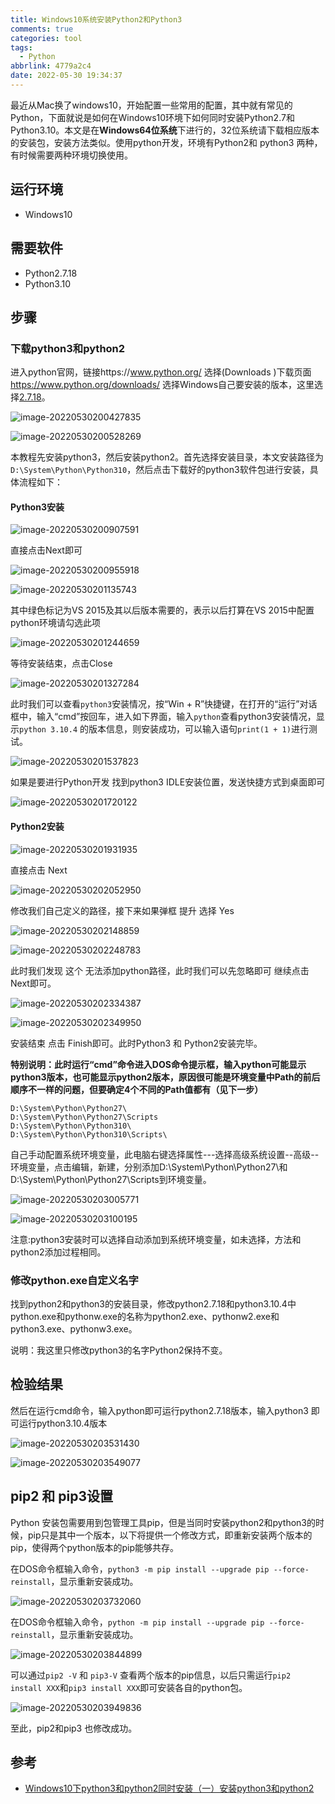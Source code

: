 ```yaml
---
title: Windows10系统安装Python2和Python3
comments: true
categories: tool
tags:
  - Python
abbrlink: 4779a2c4
date: 2022-05-30 19:34:37
---
```


最近从Mac换了windows10，开始配置一些常用的配置，其中就有常见的Python，下面就说是如何在Windows10环境下如何同时安装Python2.7和Python3.10。本文是在**Windows64位系统**下进行的，32位系统请下载相应版本的安装包，安装方法类似。使用python开发，环境有Python2和 python3 两种，有时候需要两种环境切换使用。

<!--more-->

## 运行环境

- Windows10

## 需要软件

- Python2.7.18
- Python3.10

## 步骤

### **下载python3和python2**

进入python官网，链接https://www.python.org/ 选择(Downloads )下载页面 https://www.python.org/downloads/ 选择Windows自己要安装的版本，这里选择[2.7.18](https://www.python.org/downloads/release/python-2718/)。

![image-20220530200427835](Windows10%E7%B3%BB%E7%BB%9F%E5%AE%89%E8%A3%85Python2%E5%92%8CPython3/image-20220530200427835.png)

![image-20220530200528269](Windows10%E7%B3%BB%E7%BB%9F%E5%AE%89%E8%A3%85Python2%E5%92%8CPython3/image-20220530200528269.png)

本教程先安装python3，然后安装python2。首先选择安装目录，本文安装路径为`D:\System\Python\Python310`，然后点击下载好的python3软件包进行安装，具体流程如下：

#### Python3安装

![image-20220530200907591](Windows10%E7%B3%BB%E7%BB%9F%E5%AE%89%E8%A3%85Python2%E5%92%8CPython3/image-20220530200907591.png)

直接点击Next即可

![image-20220530200955918](Windows10%E7%B3%BB%E7%BB%9F%E5%AE%89%E8%A3%85Python2%E5%92%8CPython3/image-20220530200955918.png)

![image-20220530201135743](Windows10%E7%B3%BB%E7%BB%9F%E5%AE%89%E8%A3%85Python2%E5%92%8CPython3/image-20220530201135743.png)

其中绿色标记为VS 2015及其以后版本需要的，表示以后打算在VS 2015中配置python环境请勾选此项

![image-20220530201244659](Windows10%E7%B3%BB%E7%BB%9F%E5%AE%89%E8%A3%85Python2%E5%92%8CPython3/image-20220530201244659.png)

等待安装结束，点击Close

![image-20220530201327284](Windows10%E7%B3%BB%E7%BB%9F%E5%AE%89%E8%A3%85Python2%E5%92%8CPython3/image-20220530201327284.png)

此时我们可以查看`python3`安装情况，按“Win + R”快捷键，在打开的“运行”对话框中，输入“cmd”按回车，进入如下界面，输入`python`查看python3安装情况，显示`python 3.10.4` 的版本信息，则安装成功，可以输入语句`print(1 + 1)`进行测试。

![image-20220530201537823](Windows10%E7%B3%BB%E7%BB%9F%E5%AE%89%E8%A3%85Python2%E5%92%8CPython3/image-20220530201537823.png)

如果是要进行Python开发 找到python3 IDLE安装位置，发送快捷方式到桌面即可

![image-20220530201720122](Windows10%E7%B3%BB%E7%BB%9F%E5%AE%89%E8%A3%85Python2%E5%92%8CPython3/image-20220530201720122.png)

#### Python2安装

![image-20220530201931935](Windows10%E7%B3%BB%E7%BB%9F%E5%AE%89%E8%A3%85Python2%E5%92%8CPython3/image-20220530201931935.png)

直接点击 Next

![image-20220530202052950](Windows10%E7%B3%BB%E7%BB%9F%E5%AE%89%E8%A3%85Python2%E5%92%8CPython3/image-20220530202052950.png)

修改我们自己定义的路径，接下来如果弹框 提升 选择 Yes

![image-20220530202148859](Windows10%E7%B3%BB%E7%BB%9F%E5%AE%89%E8%A3%85Python2%E5%92%8CPython3/image-20220530202148859.png)

![image-20220530202248783](Windows10%E7%B3%BB%E7%BB%9F%E5%AE%89%E8%A3%85Python2%E5%92%8CPython3/image-20220530202248783.png)

此时我们发现 这个 无法添加python路径，此时我们可以先忽略即可 继续点击Next即可。

![image-20220530202334387](Windows10%E7%B3%BB%E7%BB%9F%E5%AE%89%E8%A3%85Python2%E5%92%8CPython3/image-20220530202334387.png)

![image-20220530202349950](Windows10%E7%B3%BB%E7%BB%9F%E5%AE%89%E8%A3%85Python2%E5%92%8CPython3/image-20220530202349950.png)

安装结束 点击 Finish即可。此时Python3 和 Python2安装完毕。

**特别说明：此时运行“cmd”命令进入DOS命令提示框，输入python可能显示python3版本，也可能显示python2版本，原因很可能是环境变量中Path的前后顺序不一样的问题，但要确定4个不同的Path值都有（见下一步）**

```
D:\System\Python\Python27\
D:\System\Python\Python27\Scripts
D:\System\Python\Python310\
D:\System\Python\Python310\Scripts\
```

自己手动配置系统环境变量，此电脑右键选择属性---选择高级系统设置--高级--环境变量，点击编辑，新建，分别添加D:\System\Python\Python27\和D:\System\Python\Python27\Scripts到环境变量。

![image-20220530203005771](Windows10%E7%B3%BB%E7%BB%9F%E5%AE%89%E8%A3%85Python2%E5%92%8CPython3/image-20220530203005771.png)

![image-20220530203100195](Windows10%E7%B3%BB%E7%BB%9F%E5%AE%89%E8%A3%85Python2%E5%92%8CPython3/image-20220530203100195.png)

注意:python3安装时可以选择自动添加到系统环境变量，如未选择，方法和python2添加过程相同。

### 修改python.exe自定义名字

找到python2和python3的安装目录，修改python2.7.18和python3.10.4中python.exe和pythonw.exe的名称为python2.exe、pythonw2.exe和python3.exe、pythonw3.exe。

说明：我这里只修改python3的名字Python2保持不变。

## 检验结果

然后在运行cmd命令，输入python即可运行python2.7.18版本，输入python3 即可运行python3.10.4版本

![image-20220530203531430](Windows10%E7%B3%BB%E7%BB%9F%E5%AE%89%E8%A3%85Python2%E5%92%8CPython3/image-20220530203531430.png)

![image-20220530203549077](Windows10%E7%B3%BB%E7%BB%9F%E5%AE%89%E8%A3%85Python2%E5%92%8CPython3/image-20220530203549077.png)

## **pip2 和 pip3设置**

Python 安装包需要用到包管理工具pip，但是当同时安装python2和python3的时候，pip只是其中一个版本，以下将提供一个修改方式，即重新安装两个版本的pip，使得两个python版本的pip能够共存。

在DOS命令框输入命令，`python3 -m pip install --upgrade pip --force-reinstall`，显示重新安装成功。

![image-20220530203732060](Windows10%E7%B3%BB%E7%BB%9F%E5%AE%89%E8%A3%85Python2%E5%92%8CPython3/image-20220530203732060.png)

在DOS命令框输入命令，`python -m pip install --upgrade pip --force-reinstall`，显示重新安装成功。

![image-20220530203844899](Windows10%E7%B3%BB%E7%BB%9F%E5%AE%89%E8%A3%85Python2%E5%92%8CPython3/image-20220530203844899.png)

可以通过`pip2 -V` 和 `pip3-V` 查看两个版本的pip信息，以后只需运行`pip2 install XXX`和`pip3 install XXX`即可安装各自的python包。

![image-20220530203949836](Windows10%E7%B3%BB%E7%BB%9F%E5%AE%89%E8%A3%85Python2%E5%92%8CPython3/image-20220530203949836.png)

至此，pip2和pip3 也修改成功。

## 参考

- [Windows10下python3和python2同时安装（一）安装python3和python2](https://blog.csdn.net/qiang12qiang12/article/details/53239734)
